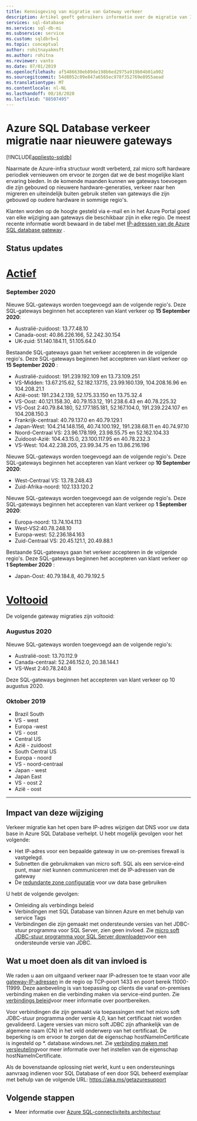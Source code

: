```yaml
---
title: Kennisgeving van migratie van Gateway verkeer
description: Artikel geeft gebruikers informatie over de migratie van IP-adressen van Azure SQL Database gateways
services: sql-database
ms.service: sql-db-mi
ms.subservice: service
ms.custom: sqldbrb=1 
ms.topic: conceptual
author: rohitnayakmsft
ms.author: rohitna
ms.reviewer: vanto
ms.date: 07/01/2019
ms.openlocfilehash: af5486630eb89de198b6ed2975a919b04b01a902
ms.sourcegitcommit: 54d8052c09e847a6565ec978f352769e8955aead
ms.translationtype: MT
ms.contentlocale: nl-NL
ms.lasthandoff: 08/18/2020
ms.locfileid: "88507495"
---
```

# <a name="azure-sql-database-traffic-migration-to-newer-gateways"></a>Azure SQL Database verkeer migratie naar nieuwere gateways
[!INCLUDE[appliesto-sqldb](../includes/appliesto-sqldb.md)]

Naarmate de Azure-infra structuur wordt verbeterd, zal micro soft hardware periodiek vernieuwen om ervoor te zorgen dat we de best mogelijke klant ervaring bieden. In de komende maanden kunnen we gateways toevoegen die zijn gebouwd op nieuwere hardware-generaties, verkeer naar hen migreren en uiteindelijk buiten gebruik stellen van gateways die zijn gebouwd op oudere hardware in sommige regio's.  

Klanten worden op de hoogte gesteld via e-mail en in het Azure Portal goed van elke wijziging aan gateways die beschikbaar zijn in elke regio. De meest recente informatie wordt bewaard in de tabel met [IP-adressen van de Azure SQL database gateway](connectivity-architecture.md#gateway-ip-addresses) .

## <a name="status-updates"></a>Status updates

# <a name="in-progress"></a>[Actief](#tab/in-progress-ip)
### <a name="september-2020"></a>September 2020
Nieuwe SQL-gateways worden toegevoegd aan de volgende regio's. Deze SQL-gateways beginnen het accepteren van klant verkeer op **15 September 2020**:

- Australië-zuidoost: 13.77.48.10
- Canada-oost: 40.86.226.166, 52.242.30.154
- UK-zuid: 51.140.184.11, 51.105.64.0

Bestaande SQL-gateways gaan het verkeer accepteren in de volgende regio's. Deze SQL-gateways beginnen het accepteren van klant verkeer op **15 September 2020** :

- Australië-zuidoost: 191.239.192.109 en 13.73.109.251
- VS-Midden: 13.67.215.62, 52.182.137.15, 23.99.160.139, 104.208.16.96 en 104.208.21.1
- Azië-oost: 191.234.2.139, 52.175.33.150 en 13.75.32.4
- VS-Oost: 40.121.158.30, 40.79.153.12, 191.238.6.43 en 40.78.225.32
- VS-Oost 2:40.79.84.180, 52.177.185.181, 52.167.104.0, 191.239.224.107 en 104.208.150.3
- Frankrijk-centraal: 40.79.137.0 en 40.79.129.1
- Japan-West: 104.214.148.156, 40.74.100.192, 191.238.68.11 en 40.74.97.10
- Noord-Centraal VS: 23.96.178.199, 23.98.55.75 en 52.162.104.33
- Zuidoost-Azië: 104.43.15.0, 23.100.117.95 en 40.78.232.3
- VS-West: 104.42.238.205, 23.99.34.75 en 13.86.216.196

Nieuwe SQL-gateways worden toegevoegd aan de volgende regio's. Deze SQL-gateways beginnen het accepteren van klant verkeer op **10 September 2020**:

- West-Centraal VS: 13.78.248.43 
- Zuid-Afrika-noord: 102.133.120.2  

Nieuwe SQL-gateways worden toegevoegd aan de volgende regio's. Deze SQL-gateways beginnen het accepteren van klant verkeer op **1 September 2020**:

- Europa-noord: 13.74.104.113 
- West-VS2:40.78.248.10 
- Europa-west: 52.236.184.163 
- Zuid-Centraal VS: 20.45.121.1, 20.49.88.1 

Bestaande SQL-gateways gaan het verkeer accepteren in de volgende regio's. Deze SQL-gateways beginnen het accepteren van klant verkeer op **1 September 2020** :
- Japan-Oost: 40.79.184.8, 40.79.192.5

# <a name="completed"></a>[Voltooid](#tab/completed-ip)

De volgende gateway migraties zijn voltooid: 

### <a name="august-2020"></a>Augustus 2020

Nieuwe SQL-gateways worden toegevoegd aan de volgende regio's:

- Australië-oost: 13.70.112.9
- Canada-centraal: 52.246.152.0, 20.38.144.1 
- VS-West 2:40.78.240.8

Deze SQL-gateways beginnen het accepteren van klant verkeer op 10 augustus 2020. 

### <a name="october-2019"></a>Oktober 2019
- Brazil South
- VS - west
- Europa -west
- VS - oost
- Central US
- Azië - zuidoost
- South Central US
- Europa - noord
- VS - noord-centraal
- Japan - west
- Japan East
- VS - oost 2
- Azië - oost

---

## <a name="impact-of-this-change"></a>Impact van deze wijziging

Verkeer migratie kan het open bare IP-adres wijzigen dat DNS voor uw data base in Azure SQL Database verhelpt.
U hebt mogelijk gevolgen voor het volgende:

- Het IP-adres voor een bepaalde gateway in uw on-premises firewall is vastgelegd.
- Subnetten die gebruikmaken van micro soft. SQL als een service-eind punt, maar niet kunnen communiceren met de IP-adressen van de gateway
- De [redundante zone configuratie](high-availability-sla.md#zone-redundant-configuration) voor uw data base gebruiken

U hebt de volgende gevolgen:
 
- Omleiding als verbindings beleid
- Verbindingen met SQL Database van binnen Azure en met behulp van service Tags
- Verbindingen die zijn gemaakt met ondersteunde versies van het JDBC-stuur programma voor SQL Server, zien geen invloed. Zie [micro soft JDBC-stuur programma voor SQL Server downloaden](/sql/connect/jdbc/download-microsoft-jdbc-driver-for-sql-server)voor een ondersteunde versie van JDBC.

## <a name="what-to-do-you-do-if-youre-affected"></a>Wat u moet doen als dit van invloed is

We raden u aan om uitgaand verkeer naar IP-adressen toe te staan voor alle [gateway-IP-adressen](connectivity-architecture.md#gateway-ip-addresses) in de regio op TCP-poort 1433 en poort bereik 11000-11999. Deze aanbeveling is van toepassing op clients die vanaf on-premises verbinding maken en die verbinding maken via service-eind punten. Zie [verbindings beleid](connectivity-architecture.md#connection-policy)voor meer informatie over poortbereiken.

Voor verbindingen die zijn gemaakt via toepassingen met het micro soft JDBC-stuur programma onder versie 4,0, kan het certificaat niet worden gevalideerd. Lagere versies van micro soft JDBC zijn afhankelijk van de algemene naam (CN) in het veld onderwerp van het certificaat. De beperking is om ervoor te zorgen dat de eigenschap hostNameInCertificate is ingesteld op *. database.windows.net. Zie [verbinding maken met versleuteling](/sql/connect/jdbc/connecting-with-ssl-encryption)voor meer informatie over het instellen van de eigenschap hostNameInCertificate.

Als de bovenstaande oplossing niet werkt, kunt u een ondersteunings aanvraag indienen voor SQL Database of een door SQL beheerd exemplaar met behulp van de volgende URL: https://aka.ms/getazuresupport

## <a name="next-steps"></a>Volgende stappen

- Meer informatie over [Azure SQL-connectiviteits architectuur](connectivity-architecture.md)
